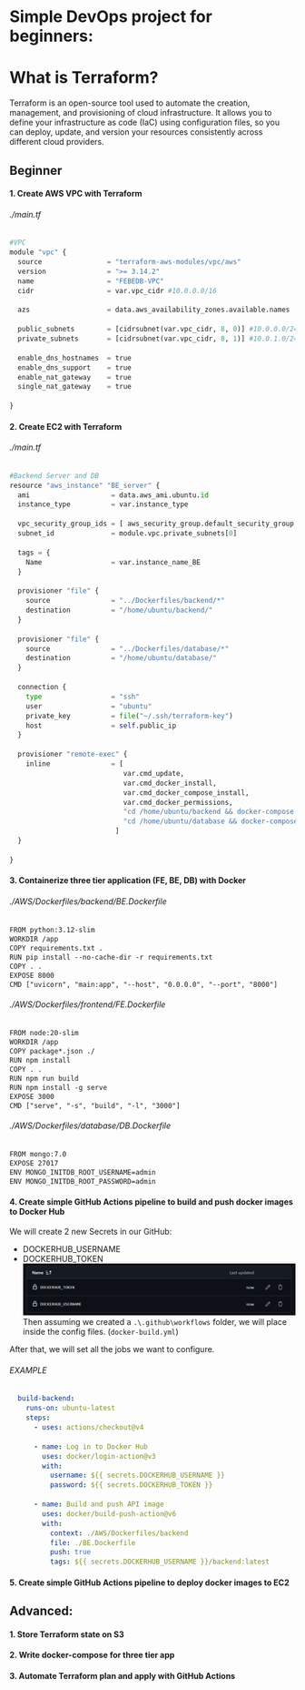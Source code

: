 # Simple DevOps project for beginners:

# What is Terraform?
Terraform is an open-source tool used to automate the creation, management, and provisioning of cloud infrastructure. It allows you to define your infrastructure as code (IaC) using configuration files, so you can deploy, update, and version your resources consistently across different cloud providers.

## Beginner
#### 1. Create AWS VPC with Terraform

###### _./main.tf_
```python
#VPC
module "vpc" {
  source                = "terraform-aws-modules/vpc/aws"
  version               = ">= 3.14.2"
  name                  = "FEBEDB-VPC"
  cidr                  = var.vpc_cidr #10.0.0.0/16

  azs                   = data.aws_availability_zones.available.names

  public_subnets        = [cidrsubnet(var.vpc_cidr, 8, 0)] #10.0.0.0/24
  private_subnets       = [cidrsubnet(var.vpc_cidr, 8, 1)] #10.0.1.0/24

  enable_dns_hostnames  = true
  enable_dns_support    = true
  enable_nat_gateway    = true
  single_nat_gateway    = true

}
```
#### 2. Create EC2 with Terraform
###### _./main.tf_
```python
#Backend Server and DB
resource "aws_instance" "BE_server" {
  ami                    = data.aws_ami.ubuntu.id
  instance_type          = var.instance_type

  vpc_security_group_ids = [ aws_security_group.default_security_group.id ]
  subnet_id              = module.vpc.private_subnets[0]

  tags = {
    Name                 = var.instance_name_BE
  }

  provisioner "file" {
    source               = "../Dockerfiles/backend/*"
    destination          = "/home/ubuntu/backend/"
  }

  provisioner "file" {
    source               = "../Dockerfiles/database/*"
    destination          = "/home/ubuntu/database/"
  }

  connection {
    type                 = "ssh"
    user                 = "ubuntu"
    private_key          = file("~/.ssh/terraform-key")
    host                 = self.public_ip
  }

  provisioner "remote-exec" {
    inline               = [
                            var.cmd_update,
                            var.cmd_docker_install,
                            var.cmd_docker_compose_install,
                            var.cmd_docker_permissions,
                            "cd /home/ubuntu/backend && docker-compose up -d",
                            "cd /home/ubuntu/database && docker-compose up -d"
                          ]
  }

}
```
#### 3. Containerize three tier application (FE, BE, DB) with Docker

###### _./AWS/Dockerfiles/backend/BE.Dockerfile_
```docker
FROM python:3.12-slim
WORKDIR /app
COPY requirements.txt .
RUN pip install --no-cache-dir -r requirements.txt
COPY . .
EXPOSE 8000
CMD ["uvicorn", "main:app", "--host", "0.0.0.0", "--port", "8000"]
```
###### _./AWS/Dockerfiles/frontend/FE.Dockerfile_
```docker
FROM node:20-slim
WORKDIR /app
COPY package*.json ./
RUN npm install
COPY . .
RUN npm run build
RUN npm install -g serve
EXPOSE 3000
CMD ["serve", "-s", "build", "-l", "3000"]
```
###### _./AWS/Dockerfiles/database/DB.Dockerfile_
```docker
FROM mongo:7.0
EXPOSE 27017
ENV MONGO_INITDB_ROOT_USERNAME=admin
ENV MONGO_INITDB_ROOT_PASSWORD=admin
```
#### 4. Create simple GitHub Actions pipeline to build and push docker images to Docker Hub
We will create 2 new Secrets in our GitHub:
- DOCKERHUB_USERNAME
- DOCKERHUB_TOKEN
![Secrets](./images/secrets.png)
Then assuming we created a ```.\.github\workflows``` folder, we will place inside the config files. (```docker-build.yml```)

After that, we will set all the jobs we want to configure.

###### _EXAMPLE_
```yml
  build-backend:
    runs-on: ubuntu-latest
    steps:
      - uses: actions/checkout@v4

      - name: Log in to Docker Hub
        uses: docker/login-action@v3
        with:
          username: ${{ secrets.DOCKERHUB_USERNAME }}
          password: ${{ secrets.DOCKERHUB_TOKEN }}

      - name: Build and push API image
        uses: docker/build-push-action@v6
        with:
          context: ./AWS/Dockerfiles/backend
          file: ./BE.Dockerfile
          push: true
          tags: ${{ secrets.DOCKERHUB_USERNAME }}/backend:latest
```

#### 5. Create simple GitHub Actions pipeline to deploy docker images to EC2

## Advanced:
#### 1. Store Terraform state on S3
#### 2. Write docker-compose for three tier app
#### 3. Automate Terraform plan and apply with GitHub Actions